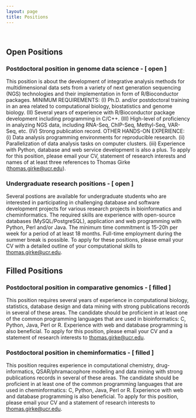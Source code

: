 ```yaml
---
layout: page
title: Positions
---
```

<br/>

## Open Positions

### Postdoctoral position in genome data science - [ open ]

This position is about the development of integrative analysis methods for
multidimensional data sets from a variety of next generation sequencing (NGS)
technologies and their implementation in form of R/Bioconductor packages.
MINIMUM REQUIREMENTS: (I) Ph.D. and/or postdoctoral training in an area
related  to computational biology, biostatistics and genome biology. (II)
Several years of experience with R/Bioconductor package development including
programming in C/C++. (III) High-level of proficiency in analyzing NGS data,
including RNA-Seq, ChIP-Seq, Methyl-Seq, VAR-Seq, etc. (IV) Strong publication
record. OTHER HANDS-ON EXPERIENCE: (i) Data analysis programming
environments for reproducible research. (ii) Parallelization of data analysis
tasks on computer clusters. (iii) Experience with Python, database and web
service development is also a plus. To apply for this position, please email
your CV, statement of research interests and names of at least three references
to Thomas Girke (thomas.girke@ucr.edu).

### Undergraduate research positions - [ open ] 

Several postions are available for undergraduate students who are interested in
participating in challenging database and software development projects for
various research projects in bioinformatics and cheminformatics. The required
skills are experience with open-source databases (MySQL/PostgreSQL),
application and web programming with Python, Perl and/or Java. The minimum time
commitment is 15-20h per week for a period of at least 18 months. Full-time
employment during the summer break is possible. To apply for these positions,
please email your CV with a detailed outline of your computational skills to
thomas.girke@ucr.edu.  


## Filled Positions

### Postdoctoral position in comparative genomics - [ filled ]

This position requires several years of experience in computational biology,
statistics, database design and data mining with strong publications records in
several of these areas. The candidate should be proficient in at least one of
the common programming languages that are used in bioinformatics: C, Python,
Java, Perl or R. Experience with web and database programming is also
beneficial. To apply for this position, please email your CV and a statement of
research interests to thomas.girke@ucr.edu.  

### Postdoctoral position in cheminformatics - [ filled ]

This position requires experience in computational chemistry, drug-informatics,
QSAR/phramacophore modeling and data mining with strong publications records in
several of these areas. The candidate should be proficient in at least one of
the common programming languages that are used in cheminformatics: C, Python,
Java, Perl or R. Experience with web and database programming is also
beneficial. To apply for this position, please email your CV and a statement of
research interests to thomas.girke@ucr.edu.  




